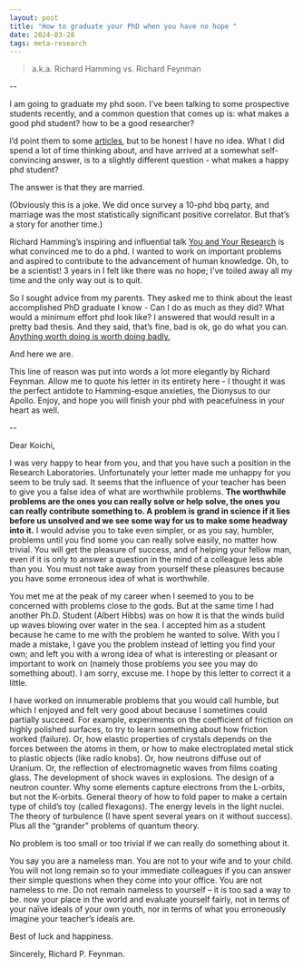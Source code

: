 ```yaml
---
layout: post
title: "How to graduate your PhD when you have no hope "
date: 2024-03-28
tags: meta-research
---
```


> a.k.a. Richard Hamming vs. Richard Feynman

<!--more-->

--

I am going to graduate my phd soon. I’ve been talking to some prospective students recently, and a common question that comes up is: what makes a good phd student? how to be a good researcher?

I’d point them to some [articles](https://huiwenn.github.io/readings), but to be honest I have no idea. What I did spend a lot of time thinking about, and have arrived at a somewhat self-convincing answer, is to a slightly different question - what makes a happy phd student? 

The answer is that they are married. 

(Obviously this is a joke. We did once survey a 10-phd bbq party, and marriage was the most statistically significant positive correlator. But that’s a story for another time.)

Richard Hamming’s inspiring and influential talk [You and Your Research](https://www.cs.virginia.edu/~robins/YouAndYourResearch.html) is what convinced me to do a phd. I wanted to work on important problems and aspired to contribute to the advancement of human knowledge. Oh, to be a scientist! 3 years in I felt like there was no hope; I’ve toiled away all my time and the only way out is to quit.

So I sought advice from my parents. They asked me to think about the least accomplished PhD graduate I know - Can I do as much as they did? What would a minimum effort phd look like? I answered that would result in a pretty bad thesis. And they said, that’s fine, bad is ok, go do what you can. [Anything worth doing is worth doing badly.](https://www.poetryfoundation.org/poems/48132/failing-and-flying) 

And here we are.

This line of reason was put into words a lot more elegantly by Richard Feynman. Allow me to quote his letter in its entirety here - I thought it was the perfect antidote to Hamming-esque anxieties, the Dionysus to our Apollo. Enjoy, and hope you will finish your phd with peacefulness in your heart as well. 

--

Dear Koichi,

I was very happy to hear from you, and that you have such a position in the Research Laboratories. Unfortunately your letter made me unhappy for you seem to be truly sad. It seems that the influence of your teacher has been to give you a false idea of what are worthwhile problems. **The worthwhile problems are the ones you can really solve or help solve, the ones you can really contribute something to. A problem is grand in science if it lies before us unsolved and we see some way for us to make some headway into it.** I would advise you to take even simpler, or as you say, humbler, problems until you find some you can really solve easily, no matter how trivial. You will get the pleasure of success, and of helping your fellow man, even if it is only to answer a question in the mind of a colleague less able than you. You must not take away from yourself these pleasures because you have some erroneous idea of what is worthwhile.

You met me at the peak of my career when I seemed to you to be concerned with problems close to the gods. But at the same time I had another Ph.D. Student (Albert Hibbs) was on how it is that the winds build up waves blowing over water in the sea. I accepted him as a student because he came to me with the problem he wanted to solve. With you I made a mistake, I gave you the problem instead of letting you find your own; and left you with a wrong idea of what is interesting or pleasant or important to work on (namely those problems you see you may do something about). I am sorry, excuse me. I hope by this letter to correct it a little.

I have worked on innumerable problems that you would call humble, but which I enjoyed and felt very good about because I sometimes could partially succeed. For example, experiments on the coefficient of friction on highly polished surfaces, to try to learn something about how friction worked (failure). Or, how elastic properties of crystals depends on the forces between the atoms in them, or how to make electroplated metal stick to plastic objects (like radio knobs). Or, how neutrons diffuse out of Uranium. Or, the reflection of electromagnetic waves from films coating glass. The development of shock waves in explosions. The design of a neutron counter. Why some elements capture electrons from the L-orbits, but not the K-orbits. General theory of how to fold paper to make a certain type of child’s toy (called flexagons). The energy levels in the light nuclei. The theory of turbulence (I have spent several years on it without success). Plus all the “grander” problems of quantum theory.

No problem is too small or too trivial if we can really do something about it.

You say you are a nameless man. You are not to your wife and to your child. You will not long remain so to your immediate colleagues if you can answer their simple questions when they come into your office. You are not nameless to me. Do not remain nameless to yourself – it is too sad a way to be. now your place in the world and evaluate yourself fairly, not in terms of your naïve ideals of your own youth, nor in terms of what you erroneously imagine your teacher’s ideals are.

Best of luck and happiness. 

Sincerely, Richard P. Feynman.
